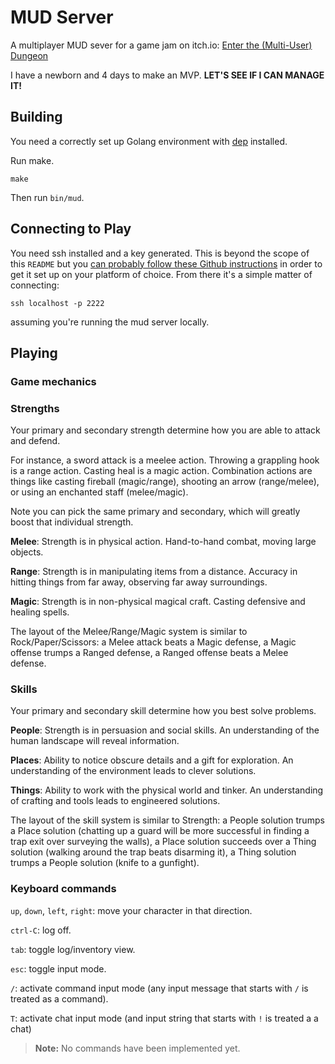 # MUD Server
A multiplayer MUD sever for a game jam on itch.io: [Enter the (Multi-User) Dungeon](https://itch.io/jam/enterthemud)

I have a newborn and 4 days to make an MVP. **LET'S SEE IF I CAN MANAGE IT!**

## Building

You need a correctly set up Golang environment with [dep](https://github.com/golang/dep) installed.

Run make.

    make

Then run `bin/mud`.

## Connecting to Play

You need ssh installed and a key generated. This is beyond the scope of this `README` but you
[can probably follow these Github instructions](https://help.github.com/articles/generating-a-new-ssh-key-and-adding-it-to-the-ssh-agent/)
in order to get it set up on your platform of choice. From there it's a simple matter of connecting:

    ssh localhost -p 2222

assuming you're running the mud server locally.

## Playing

### Game mechanics

### Strengths

Your primary and secondary strength determine how you are able to attack and defend.

For instance, a sword attack is a meelee action. Throwing a grappling hook is a range action. Casting heal is a magic action. Combination actions are things like casting fireball (magic/range), shooting an arrow (range/melee), or using an enchanted staff (melee/magic).

Note you can pick the same primary and secondary, which will greatly boost that individual strength.

**Melee**: Strength is in physical action. Hand-to-hand combat, moving large objects.

**Range**: Strength is in manipulating items from a distance. Accuracy in hitting things from far away, observing far away surroundings.

**Magic**: Strength is in non-physical magical craft. Casting defensive and healing spells.

The layout of the Melee/Range/Magic system is similar to Rock/Paper/Scissors: a Melee attack beats a Magic defense, a Magic offense trumps a Ranged defense, a Ranged offense beats a Melee defense.

### Skills

Your primary and secondary skill determine how you best solve problems.

**People**: Strength is in persuasion and social skills. An understanding of the human landscape will reveal information.

**Places**: Ability to notice obscure details and a gift for exploration. An understanding of the environment leads to clever solutions.

**Things**: Ability to work with the physical world and tinker. An understanding of crafting and tools leads to engineered solutions.

The layout of the skill system is similar to Strength: a People solution trumps a Place solution (chatting up a guard will be more successful in finding a trap exit over surveying the walls), a Place solution succeeds over a Thing solution (walking around the trap beats disarming it), a Thing solution trumps a People solution (knife to a gunfight).

### Keyboard commands

`up`, `down`, `left`, `right`: move your character in that direction.

`ctrl-C`: log off.

`tab`: toggle log/inventory view.

`esc`: toggle input mode.

`/`: activate command input mode (any input message that starts with `/` is treated as a command).

`T`: activate chat input mode (and input string that starts with `!` is treated a a chat)

> **Note:** No commands have been implemented yet.
